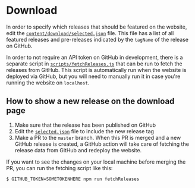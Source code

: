# Download

In order to specify which releases that should be featured on the website, edit the [`content/download/selected.json`](/content/download/selected.json) file. This file has a list of all featured releases and pre-releases indicated by the `tagName` of the release on GitHub.

In order to not require an API token on GitHub in development, there is a separate script in [`scripts/fetchReleases.js`](/scripts/fetchReleases.js) that can be run to fetch the releases from GitHub. This script is automatically run when the website is deployed via GitHub, but you will need to manually run it in case you're running the website on `localhost`.

## How to show a new release on the download page

1. Make sure that the release has been published on GitHub
2. Edit the [`selected.json`](/content/download/selected.json) file to include the new release tag
3. Make a PR to the `master` branch. When this PR is merged and a new GitHub release is created, a GitHub action will take care of fetching the release data from GitHub and redeploy the website.

If you want to see the changes on your local machine before merging the PR, you can run the fetching script like this:

```
$ GITHUB_TOKEN=SOMETOKENHERE npm run fetchReleases
```
